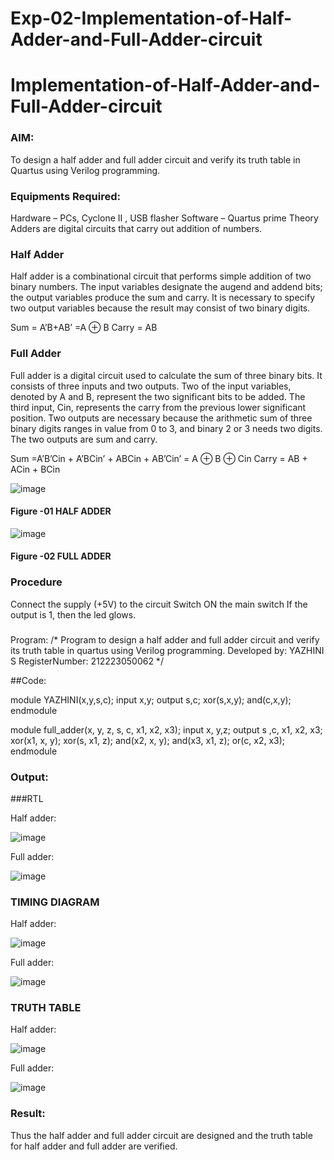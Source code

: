 # Exp-02-Implementation-of-Half-Adder-and-Full-Adder-circuit

# Implementation-of-Half-Adder-and-Full-Adder-circuit
### AIM:
To design a half adder and full adder circuit and verify its truth table in Quartus using Verilog programming.

### Equipments Required:
Hardware – PCs, Cyclone II , USB flasher
Software – Quartus prime
Theory
Adders are digital circuits that carry out addition of numbers.

### Half Adder
Half adder is a combinational circuit that performs simple addition of two binary numbers. The input variables designate the augend and addend bits; the output variables produce the sum and carry. It is necessary to specify two output variables because the result may consist of two binary digits.

Sum = A’B+AB’ =A ⊕ B Carry = AB

### Full Adder
Full adder is a digital circuit used to calculate the sum of three binary bits. It consists of three inputs and two outputs. Two of the input variables, denoted by A and B, represent the two significant bits to be added. The third input, Cin, represents the carry from the previous lower significant position. Two outputs are necessary because the arithmetic sum of three binary digits ranges in value from 0 to 3, and binary 2 or 3 needs two digits. The two outputs are sum and carry.

Sum =A’B’Cin + A’BCin’ + ABCin + AB’Cin’ = A ⊕ B ⊕ Cin Carry = AB + ACin + BCin

 ![image](https://user-images.githubusercontent.com/36288975/163552156-a13e5a56-c638-4110-97d9-8896907c8d25.png)

#### Figure -01 HALF ADDER 


![image](https://user-images.githubusercontent.com/36288975/163552057-b3547877-6d07-45b4-b7e0-bcfebfad9e1d.png)

#### Figure -02 FULL ADDER 

### Procedure

Connect the supply (+5V) to the circuit
Switch ON the main switch
If the output is 1, then the led glows.
### 
Program:
/*
Program to design a half adder and full adder circuit and verify its truth table in quartus using Verilog programming.
Developed by: YAZHINI S
RegisterNumber: 212223050062 
*/

##Code:

module YAZHINI(x,y,s,c); input x,y; output s,c; xor(s,x,y); and(c,x,y); endmodule

module full_adder(x, y, z, s, c, x1, x2, x3); input x, y,z; output s ,c, x1, x2, x3; xor(x1, x, y); xor(s, x1, z); and(x2, x, y); and(x3, x1, z); or(c, x2, x3); endmodule

### Output:
###RTL

Half adder:

![image](https://github.com/yazhini119/Exp-02-Implementation-of-Half-Adder-and-Full-Adder-circuit/assets/155442058/ac94e647-b91d-44ce-85a5-d42c66363491)

Full adder:

![image](https://github.com/yazhini119/Exp-02-Implementation-of-Half-Adder-and-Full-Adder-circuit/assets/155442058/2fc2e2e1-0d46-4291-ab05-094fa4aef4a3)

### TIMING DIAGRAM

Half adder:

![image](https://github.com/yazhini119/Exp-02-Implementation-of-Half-Adder-and-Full-Adder-circuit/assets/155442058/11474d4e-ba71-4541-942f-103e7ee2f0a9)

Full adder:

![image](https://github.com/yazhini119/Exp-02-Implementation-of-Half-Adder-and-Full-Adder-circuit/assets/155442058/48322b56-a80a-484c-9e11-3d6455d2e096)


### TRUTH TABLE 

Half adder:

![image](https://github.com/yazhini119/Exp-02-Implementation-of-Half-Adder-and-Full-Adder-circuit/assets/155442058/13c4f389-89f6-4524-8a34-33c186de0351)

Full adder:

![image](https://github.com/yazhini119/Exp-02-Implementation-of-Half-Adder-and-Full-Adder-circuit/assets/155442058/a1119f8f-4ecc-4b8f-8208-2ea9d19ffbb9)



### Result:

Thus the half adder and full adder circuit are designed and the truth table for half adder and full adder are verified.
